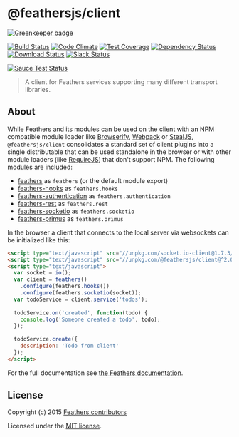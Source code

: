 # @feathersjs/client

[![Greenkeeper badge](https://badges.greenkeeper.io/feathersjs/client.svg)](https://greenkeeper.io/)

[![Build Status](https://travis-ci.org/feathersjs/client.png?branch=master)](https://travis-ci.org/feathersjs/client)
[![Code Climate](https://codeclimate.com/github/feathersjs/client.png)](https://codeclimate.com/github/feathersjs/client)
[![Test Coverage](https://codeclimate.com/github/feathersjs/client/badges/coverage.svg)](https://codeclimate.com/github/feathersjs/client/coverage)
[![Dependency Status](https://img.shields.io/david/feathersjs/client.svg?style=flat-square)](https://david-dm.org/feathersjs/client)
[![Download Status](https://img.shields.io/npm/dm/@feathersjs/client.svg?style=flat-square)](https://www.npmjs.com/package/@feathersjs/client)
[![Slack Status](http://slack.feathersjs.com/badge.svg)](http://slack.feathersjs.com)

[![Sauce Test Status](https://saucelabs.com/browser-matrix/feathersjs.svg)](https://saucelabs.com/u/feathersjs)

> A client for Feathers services supporting many different transport libraries.

## About

While Feathers and its modules can be used on the client with an NPM compatible module loader like [Browserify](http://browserify.org/), [Webpack](https://webpack.github.io/) or [StealJS](http://stealjs.com), `@feathersjs/client` consolidates a standard set of client plugins into a single distributable that can be used standalone in the browser or with other module loaders (like [RequireJS](http://requirejs.org/)) that don't support NPM. The following modules are included:

- [feathers](https://github.com/feathersjs/feathers) as `feathers` (or the default module export)
- [feathers-hooks](https://github.com/feathersjs/feathers-hooks) as `feathers.hooks`
- [feathers-authentication](https://github.com/feathersjs/feathers-authentication) as `feathers.authentication`
- [feathers-rest](https://github.com/feathersjs/feathers-rest) as `feathers.rest`
- [feathers-socketio](https://github.com/feathersjs/feathers-socketio) as `feathers.socketio`
- [feathers-primus](https://github.com/feathersjs/feathers-primus) as `feathers.primus`

In the browser a client that connects to the local server via websockets can be initialized like this:

```html
<script type="text/javascript" src="//unpkg.com/socket.io-client@1.7.3/dist/socket.io.js"></script>
<script type="text/javascript" src="//unpkg.com/@feathersjs/client@^2.0.0/dist/feathers.js"></script>
<script type="text/javascript">
  var socket = io();
  var client = feathers()
    .configure(feathers.hooks())
    .configure(feathers.socketio(socket));
  var todoService = client.service('todos');
  
  todoService.on('created', function(todo) {
    console.log('Someone created a todo', todo);
  });
  
  todoService.create({
    description: 'Todo from client'
  });
</script>
```

For the full documentation see [the Feathers documentation](http://docs.feathersjs.com/clients/feathers.html).

## License

Copyright (c) 2015 [Feathers contributors](https://github.com/feathersjs/client/graphs/contributors)

Licensed under the [MIT license](LICENSE).
